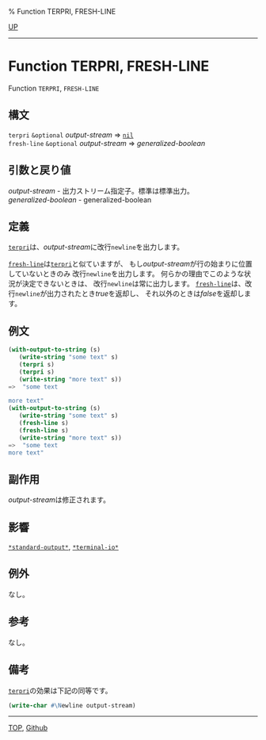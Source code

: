 % Function TERPRI, FRESH-LINE

[UP](21.2.html)  

---

# Function **TERPRI, FRESH-LINE**


Function `TERPRI`, `FRESH-LINE`


## 構文

`terpri` `&optional` *output-stream* => [`nil`](5.3.nil-variable.html)  
`fresh-line` `&optional` *output-stream* => *generalized-boolean*


## 引数と戻り値

*output-stream* - 出力ストリーム指定子。標準は標準出力。  
*generalized-boolean* - generalized-boolean


## 定義

[`terpri`](21.2.terpri.html)は、*output-stream*に改行`newline`を出力します。

[`fresh-line`](21.2.terpri.html)は[`terpri`](21.2.terpri.html)と似ていますが、
もし*output-stream*が行の始まりに位置していないときのみ
改行`newline`を出力します。
何らかの理由でこのような状況が決定できないときは、
改行`newline`は常に出力します。
[`fresh-line`](21.2.terpri.html)は、改行`newline`が出力されたとき*true*を返却し、
それ以外のときは*false*を返却します。


## 例文

```lisp
(with-output-to-string (s)
   (write-string "some text" s)
   (terpri s)
   (terpri s)
   (write-string "more text" s))
=>  "some text

more text"
(with-output-to-string (s)
   (write-string "some text" s)
   (fresh-line s)
   (fresh-line s)
   (write-string "more text" s))
=>  "some text
more text"
```


## 副作用

*output-stream*は修正されます。


## 影響

[`*standard-output*`](21.2.debug-io.html),
[`*terminal-io*`](21.2.terminal-io.html)


## 例外

なし。


## 参考

なし。


## 備考

[`terpri`](21.2.terpri.html)の効果は下記の同等です。

```lisp
(write-char #\Newline output-stream)
```


---
[TOP](index.html),  [Github](https://github.com/nptcl/npt-japanese)

